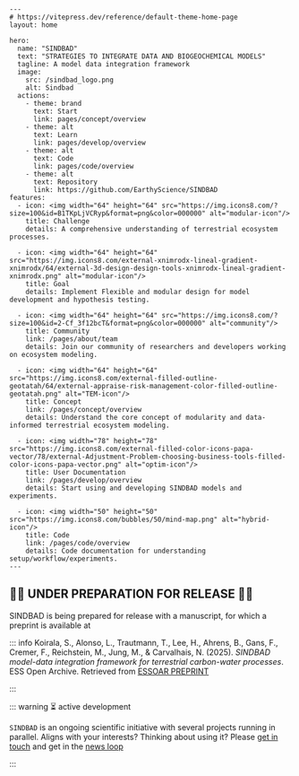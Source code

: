 ```@raw html
---
# https://vitepress.dev/reference/default-theme-home-page
layout: home

hero:
  name: "SINDBAD"
  text: "STRATEGIES TO INTEGRATE DATA AND BIOGEOCHEMICAL MODELS"
  tagline: A model data integration framework
  image:
    src: /sindbad_logo.png
    alt: Sindbad
  actions:
    - theme: brand
      text: Start
      link: pages/concept/overview
    - theme: alt
      text: Learn
      link: pages/develop/overview
    - theme: alt
      text: Code
      link: pages/code/overview
    - theme: alt
      text: Repository
      link: https://github.com/EarthyScience/SINDBAD
features:
  - icon: <img width="64" height="64" src="https://img.icons8.com/?size=100&id=B1TKpLjVCRyp&format=png&color=000000" alt="modular-icon"/>
    title: Challenge
    details: A comprehensive understanding of terrestrial ecosystem processes.

  - icon: <img width="64" height="64" src="https://img.icons8.com/external-xnimrodx-lineal-gradient-xnimrodx/64/external-3d-design-design-tools-xnimrodx-lineal-gradient-xnimrodx.png" alt="modular-icon"/>
    title: Goal
    details: Implement Flexible and modular design for model development and hypothesis testing.

  - icon: <img width="64" height="64" src="https://img.icons8.com/?size=100&id=2-Cf_3f12bcT&format=png&color=000000" alt="community"/>
    title: Community
    link: /pages/about/team
    details: Join our community of researchers and developers working on ecosystem modeling.

  - icon: <img width="64" height="64" src="https://img.icons8.com/external-filled-outline-geotatah/64/external-appraise-risk-management-color-filled-outline-geotatah.png" alt="TEM-icon"/>
    title: Concept
    link: /pages/concept/overview
    details: Understand the core concept of modularity and data-informed terrestrial ecosystem modeling.

  - icon: <img width="78" height="78" src="https://img.icons8.com/external-filled-color-icons-papa-vector/78/external-Adjustment-Problem-choosing-business-tools-filled-color-icons-papa-vector.png" alt="optim-icon"/>
    title: User Documentation
    link: /pages/develop/overview
    details: Start using and developing SINDBAD models and experiments.

  - icon: <img width="50" height="50" src="https://img.icons8.com/bubbles/50/mind-map.png" alt="hybrid-icon"/>
    title: Code
    link: /pages/code/overview
    details: Code documentation for understanding setup/workflow/experiments.
---
```


## 🚧🚧 UNDER PREPARATION FOR RELEASE 🚧🚧

SINDBAD is being prepared for release with a manuscript, for which a preprint is available at

::: info
Koirala, S., Alonso, L., Trautmann, T., Lee, H., Ahrens, B., Gans, F., Cremer, F., Reichstein, M., Jung, M., & Carvalhais, N. (2025). *SINDBAD model-data integration framework for terrestrial carbon-water processes*. ESS Open Archive. Retrieved from [ESSOAR PREPRINT](https://essopenarchive.org/users/551954/articles/1271244-sindbad-model-data-integration-framework-for-terrestrial-carbon-water-processes?commit=b11e9fd48300913206ff3185355ec1fa039b20e3)

:::


::: warning ⏳ active development

`SINDBAD` is an ongoing scientific initiative with several projects running in parallel. Aligns with your interests? Thinking about using it? Please [get in touch](mailto:sindbad@bgc-jena.mpg.de) and get in the [news loop](mailto:sindbad-news-join@bgc-jena.mpg.de)

:::